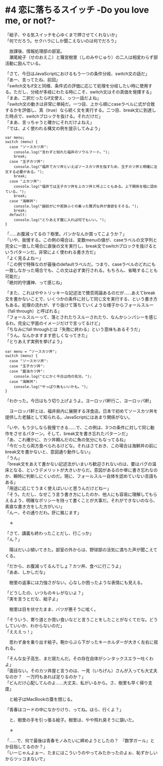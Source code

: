 # #4 恋に落ちるスイッチ -Do you love me, or not?-

「絵子、やる気スイッチを心ゆくまで押させてくれないか」  
「何でだろう。セクハラにしか聞こえないのは何でだろう」

　放課後、情報処理部の部室。  
　瀬尾絵子（せのおえこ）と篠宮樹里（しのみやじゅり）の二人は相変わらず部活動に励んでいる。

「さて、今日はJavaScriptにおけるもう一つの条件分岐、switch文の話だ」  
「あー、言ってたね、前回」  
「switch文もif文と同様、条件式の評価に応じて処理を分岐したい時に使用する。ただし、分岐が多岐にわたる時にこそ、switch文はその真価を発揮する」  
「まあ、二択だったらif文使え、っつー話だよね」  
「switch文の動きは非常に単純だ。一つ目、上から順にcaseラベルに式が合致するかを評価し、真（true）なら続く文を実行する。二つ目、break文に到達した時点で、switchブロックを抜ける。それだけだ」  
「まあ、言っちゃうと確かにそれだけよねえ」  
「では、よく使われる構文の例を提示してみよう」

```
var menu;
switch (menu) {
  case "ソースカツ丼":
    console.log("言わずと知れた福井のソウルフード。");
    break;
  case "玉子カツ丼":
    console.log("福井でカツ丼といえばソースカツ丼を指すため、玉子カツ丼と明確に注文する必要がある。");
    break;
  case "上カツ丼":
    console.log("福井では玉子カツ丼を上カツ丼と呼ぶこともある。上下関係を暗に認めている。");
    break;
  case "海鮮丼":
    console.log("越前がにや若狭ふぐの乗った贅沢な丼が食欲をそそる。");
    break;
  default:
    console.log("とりあえず腹に入れば何でもいい。");
}
```

「……お腹減ってるの？樹里。パンかなんか買ってこようか？」  
「いや、我慢する。この例の場合は、変数menuの値が、caseラベルの文字列と完全に一致した場合に直後の文を実行し、break文でswitchブロックを抜けるというパターンだ。非常によく使われる書き方だ」  
「よく見るよねー」  
「この例で特殊なのが最後のdefaultラベルだ。つまり、caseラベルのどれにも一致しなかった場合でも、この文は必ず実行される。もちろん、省略することも可能だ」  
「絶対的守護神、って感じね」

「また、これはややトリッキーな記述法で賛否両論あるのだが……あえてbreak文を書かないことで、いくつかの条件に対して同じ文を実行する、という書き方もある。処理の流れが、すり抜けて落ちていくような様子からフォールスルー（fall through）と呼ばれる」  
「フォールスルーって、落とされたりスルーされたり、なんかシンパシーを感じるわ。完全に字面のイメージだけで言ってるけど」  
「ちなみにfall throughとは『失敗に終わる』という意味もあるそうだ」  
「うん。なんかますます悲しくなってきた」  
「とりあえず実例を挙げよう」

```
var menu = "ソースカツ丼";
switch (menu) {
  case "ソースカツ丼":
  case "玉子カツ丼":
  case "醤油カツ丼":
    console.log("とにかく今日は肉の気分。");
  case "海鮮丼":
    console.log("やっぱり魚もいいかも。");
}
```

「わかった。今日はもう切り上げようよ。ヨーロッパ軒行こ、ヨーロッパ軒」

　ヨーロッパ軒とは、福井県内に展開する洋食店。日本で初めてソースカツ丼を提供した老舗として知られる。JavaScriptにはあまり関係がない。

「いや、もう少しなら我慢できる……で、この例は、3つの条件に対して同じ動作をさせるパターン。そして、break文を書き忘れたパターンだ」  
「あ、これ確かに、カツ丼頼んだのに魚の気分にもなってるね」  
「今だったら両方食べられるけどな。それはさておき、この場合は海鮮丼の前にbreak文を書かないと、意図通り動作しない」  
「うん」  
「break文をあえて書かない記述法がいまいち歓迎されないのは、要はバグの温床となる、というデメリットが大きいからだ。意図があるのか単に書き忘れなのか、瞬時に判断しにくいのだ。現に、フォールスルー自体を認めていない言語もある」  
「用途に応じてうまく使えばいいと思うんだけどねー」  
「そう。ただし、なぜこう言う書き方にしたのか、他人にも容易に理解してもらえるよう、明確なポリシーを持って書くことが大事だ。それができないのなら、素直な書き方をした方がいい」  
「んー、その通りだわ。肝に銘じます」

　＊

「さて、講義も終わったことだし、行こっか」  
「ん？」

　陽はだいぶ傾いてきた。部室の外からは、野球部の活気に満ちた声が聞こえてくる。

「だから、お腹減ってるんでしょ？カツ丼、食べに行こうよ」  
「ああ、しかしだな」

　樹里の返事には力強さがない。心なしか困ったような表情にも見える。

「どうしたの、いつものキレがないよ？」  
「実を言うとだな、絵子よ」

　樹里は目を伏せたまま、バツが悪そうに呟く。

「そういう、寄り道とか買い食いなどと言うことをしたことがなくてだな。どうしていいか、わからないのだ」  
「えええっ！」

　思わず身を乗り出す絵子。鞄からぶら下がったキーホルダーが大きく左右に揺れる。

「そんな女子高生、まだ居たんだ。その存在自体がシンタックスエラー吐くわよ」  
「面目ない。そのカツ丼屋と言うのは、一見（いちげん）さんが入っても大丈夫なのか？　一万円もあれば足りるのか？」  
「どんだけ心配してんのよ……大丈夫、私がいるから。さ、樹里も早く帰り支度」

　と絵子はMacBookの蓋を閉じる。

「青春はコードの中になかりけり、ってね。ほら、行くよ？」

　と、樹里の手を引っ張る絵子。樹里は、やや照れ臭そうに頷いた。

　＊

「……で、何で最後は青春モノみたいに締めようとしたの？　『数学ガール』とか目指してるのか？」  
「いーじゃんよぉー、たまにはこういうのやってみたかったのよぉ、恥ずかしいからツッコまないで」